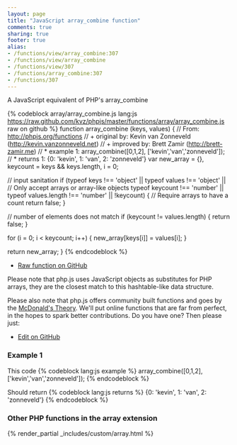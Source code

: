 ```yaml
---
layout: page
title: "JavaScript array_combine function"
comments: true
sharing: true
footer: true
alias:
- /functions/view/array_combine:307
- /functions/view/array_combine
- /functions/view/307
- /functions/array_combine:307
- /functions/307
---
```

<!-- Generated by Rakefile:build -->
A JavaScript equivalent of PHP's array_combine

{% codeblock array/array_combine.js lang:js https://raw.github.com/kvz/phpjs/master/functions/array/array_combine.js raw on github %}
function array_combine (keys, values) {
  // From: http://phpjs.org/functions
  // +   original by: Kevin van Zonneveld (http://kevin.vanzonneveld.net)
  // +   improved by: Brett Zamir (http://brett-zamir.me)
  // *     example 1: array_combine([0,1,2], ['kevin','van','zonneveld']);
  // *     returns 1: {0: 'kevin', 1: 'van', 2: 'zonneveld'}
  var new_array = {},
    keycount = keys && keys.length,
    i = 0;

  // input sanitation
  if (typeof keys !== 'object' || typeof values !== 'object' || // Only accept arrays or array-like objects
  typeof keycount !== 'number' || typeof values.length !== 'number' || !keycount) { // Require arrays to have a count
    return false;
  }

  // number of elements does not match
  if (keycount != values.length) {
    return false;
  }

  for (i = 0; i < keycount; i++) {
    new_array[keys[i]] = values[i];
  }

  return new_array;
}
{% endcodeblock %}

 - [Raw function on GitHub](https://github.com/kvz/phpjs/blob/master/functions/array/array_combine.js)

Please note that php.js uses JavaScript objects as substitutes for PHP arrays, they are 
the closest match to this hashtable-like data structure. 

Please also note that php.js offers community built functions and goes by the 
[McDonald's Theory](https://medium.com/what-i-learned-building/9216e1c9da7d). We'll put online 
functions that are far from perfect, in the hopes to spark better contributions. 
Do you have one? Then please just: 

 - [Edit on GitHub](https://github.com/kvz/phpjs/edit/master/functions/array/array_combine.js)

### Example 1
This code
{% codeblock lang:js example %}
array_combine([0,1,2], ['kevin','van','zonneveld']);
{% endcodeblock %}

Should return
{% codeblock lang:js returns %}
{0: 'kevin', 1: 'van', 2: 'zonneveld'}
{% endcodeblock %}


### Other PHP functions in the array extension
{% render_partial _includes/custom/array.html %}
